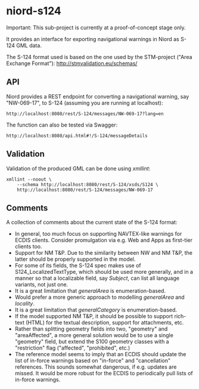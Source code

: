 # niord-s124

Important: This sub-project is currently at a proof-of-concept stage only.

It provides an interface for exporting navigational warnings in Niord as 
S-124 GML data.

The S-124 format used is based on the one used by the STM-project ("Area Exchange Format"):
http://stmvalidation.eu/schemas/

## API

Niord provides a REST endpoint for converting a navigational warning, say "NW-069-17", to
S-124 (assuming you are running at localhost):

    http://localhost:8080/rest/S-124/messages/NW-069-17?lang=en

The function can also be tested via Swagger: 

    http://localhost:8080/api.html#!/S-124/messageDetails


## Validation 

Validation of the produced GML can be done using _xmllint_:

    xmllint --noout \
        --schema http://localhost:8080/rest/S-124/xsds/S124 \
        http://localhost:8080/rest/S-124/messages/NW-069-17
    
## Comments

A collection of comments about the current state of the S-124 format:

* In general, too much focus on supporting NAVTEX-like warnings for ECDIS clients. 
  Consider promulgation via e.g. Web and Apps as first-tier clients too.
* Support for NM T&P. Due to the similarity between NW and NM T&P, the latter should 
  be properly supported in the model.
* For some of its fields, the S-124 spec makes use of S124_LocalizedTextType, which should
  be used more generally, and in a manner so that a localizable field, say _Subject_, can
  list all language variants, not just one.
* It is a great limitation that _generalArea_ is enumeration-based.
* Would prefer a more generic approach to modelling _generalArea_ and _locality_.
* It is a great limitation that _generalCategory_ is enumeration-based.
* If the model supported NM T&P, it should be possible to support rich-text (HTML)
  for the textual description, support for attachments, etc.
* Rather than splitting geometry fields into two, "geometry" and "areaAffected", a more 
  general solution would be to use a single "geometry" field, but extend the
  S100 geometry classes with a "restriction" flag ("affected", "prohibited", etc.)
* The reference model seems to imply that an ECDIS should update the list of in-force
  warnings based on "in-force" and "cancellation" references. This sounds somewhat 
  dangerous, if e.g. updates are missed. It would be more robust for the ECDIS to 
  periodically pull lists of in-force warnings.
